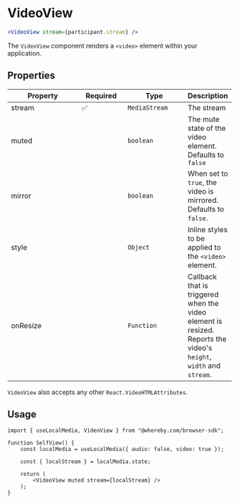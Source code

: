 # VideoView

```jsx
<VideoView stream={participant.stream} />
```

The `VideoView` component renders a `<video>` element within your application.

## Properties

<table><thead><tr><th width="237">Property</th><th width="110">Required</th><th width="156">Type</th><th>Description</th></tr></thead><tbody><tr><td>stream</td><td><span data-gb-custom-inline data-tag="emoji" data-code="2705">✅</span></td><td><code>MediaStream</code></td><td>The stream</td></tr><tr><td>muted</td><td></td><td><code>boolean</code></td><td>The mute state of the video element. Defaults to <code>false</code></td></tr><tr><td>mirror</td><td></td><td><code>boolean</code></td><td>When set to <code>true</code>, the video is mirrored. Defaults to <code>false</code>.</td></tr><tr><td>style</td><td></td><td><code>Object</code></td><td>Inline styles to be applied to the <code>&#x3C;video></code> element.</td></tr><tr><td>onResize</td><td></td><td><code>Function</code></td><td>Callback that is triggered when the video element is resized. Reports the video's <code>height</code>, <code>width</code> and <code>stream</code>.</td></tr></tbody></table>

`VideoView` also accepts any other `React.VideoHTMLAttributes`.

## Usage

```tsx
import { useLocalMedia, VideoView } from "@whereby.com/browser-sdk";

function SelfView() {
    const localMedia = useLocalMedia({ audio: false, video: true });

    const { localStream } = localMedia.state;

    return (
        <VideoView muted stream={localStream} />
    );
}
```
